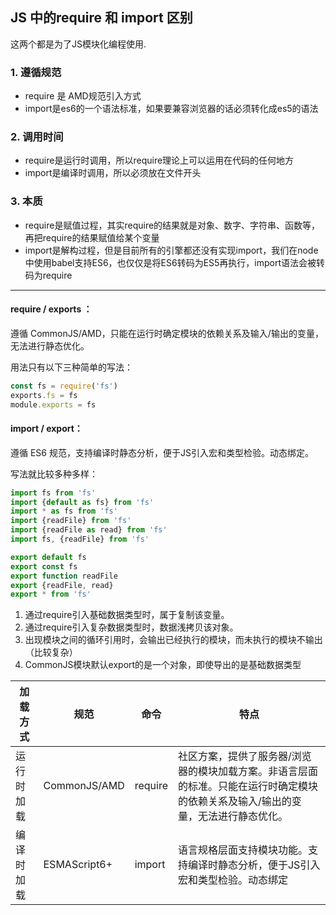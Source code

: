 ## JS 中的require 和 import 区别

这两个都是为了JS模块化编程使用.

### 1. 遵循规范
* require 是 AMD规范引入方式
* import是es6的一个语法标准，如果要兼容浏览器的话必须转化成es5的语法

### 2. 调用时间
* require是运行时调用，所以require理论上可以运用在代码的任何地方
* import是编译时调用，所以必须放在文件开头

### 3. 本质
* require是赋值过程，其实require的结果就是对象、数字、字符串、函数等，再把require的结果赋值给某个变量
* import是解构过程，但是目前所有的引擎都还没有实现import，我们在node中使用babel支持ES6，也仅仅是将ES6转码为ES5再执行，import语法会被转码为require

---------------------

#### require / exports ：

遵循 CommonJS/AMD，只能在运行时确定模块的依赖关系及输入/输出的变量，无法进行静态优化。

用法只有以下三种简单的写法：
```js
const fs = require('fs')
exports.fs = fs
module.exports = fs
```

#### import / export：

遵循 ES6 规范，支持编译时静态分析，便于JS引入宏和类型检验。动态绑定。

写法就比较多种多样：
```js
import fs from 'fs'
import {default as fs} from 'fs'
import * as fs from 'fs'
import {readFile} from 'fs'
import {readFile as read} from 'fs'
import fs, {readFile} from 'fs'

export default fs
export const fs
export function readFile
export {readFile, read}
export * from 'fs'
````

1. 通过require引入基础数据类型时，属于复制该变量。
2. 通过require引入复杂数据类型时，数据浅拷贝该对象。
3. 出现模块之间的循环引用时，会输出已经执行的模块，而未执行的模块不输出（比较复杂）
4. CommonJS模块默认export的是一个对象，即使导出的是基础数据类型

| 加载方式 | 规范 | 命令 | 特点 |
| ----------------- | --------- | --------- | -------------------------- |
|运行时加载|CommonJS/AMD|require|社区方案，提供了服务器/浏览器的模块加载方案。非语言层面的标准。只能在运行时确定模块的依赖关系及输入/输出的变量，无法进行静态优化。|
|编译时加载|ESMAScript6+|import|语言规格层面支持模块功能。支持编译时静态分析，便于JS引入宏和类型检验。动态绑定|
